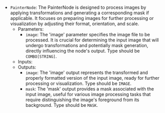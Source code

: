 - `PainterNode`: The PainterNode is designed to process images by applying transformations and generating a corresponding mask if applicable. It focuses on preparing images for further processing or visualization by adjusting their format, orientation, and scale.
    - Parameters:
        - `image`: The 'image' parameter specifies the image file to be processed. It is crucial for determining the input image that will undergo transformations and potentially mask generation, directly influencing the node's output. Type should be `COMBO[STRING]`.
    - Inputs:
    - Outputs:
        - `image`: The 'image' output represents the transformed and properly formatted version of the input image, ready for further processing or visualization. Type should be `IMAGE`.
        - `mask`: The 'mask' output provides a mask associated with the input image, useful for various image processing tasks that require distinguishing the image's foreground from its background. Type should be `MASK`.
